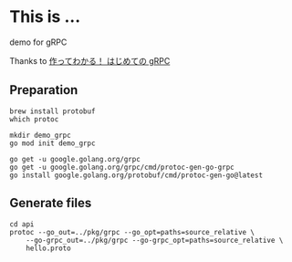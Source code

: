 ﻿# This is ...

demo for gRPC

Thanks to [作ってわかる！ はじめての gRPC](https://zenn.dev/hsaki/books/golang-grpc-starting)

## Preparation

```
brew install protobuf
which protoc
```

```
mkdir demo_grpc
go mod init demo_grpc

go get -u google.golang.org/grpc
go get -u google.golang.org/grpc/cmd/protoc-gen-go-grpc
go install google.golang.org/protobuf/cmd/protoc-gen-go@latest
```

## Generate files

```
cd api
protoc --go_out=../pkg/grpc --go_opt=paths=source_relative \
	--go-grpc_out=../pkg/grpc --go-grpc_opt=paths=source_relative \
	hello.proto
```
